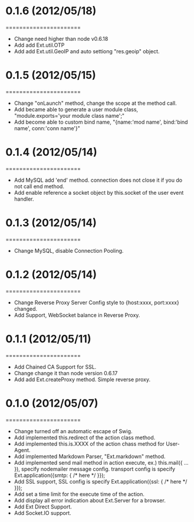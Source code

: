 # 0.1.6 (2012/05/18)
======================
  * Change  need higher than node v0.6.18
  * Add     add Ext.util.OTP
  * Add     add Ext.util.GeoIP and auto settiong "res.geoip" object.


# 0.1.5 (2012/05/15)
======================
  * Change  "onLaunch" method, change the scope at the method call.
  * Add     became able to generate a user module class, "module.exports='your module class name';"
  * Add     become able to custom bind name, "{name:'mod name', bind:'bind name', conn:'conn name'}"


# 0.1.4 (2012/05/14)
======================
  * Add     MySQL add 'end' method. connection does not close it if you do not call end method.
  * Add     enable reference a socket object by this.socket of the user event handler.


# 0.1.3 (2012/05/14)
======================
  * Change  MySQL, disable Connection Pooling.


# 0.1.2 (2012/05/14)
======================
  * Change  Reverse Proxy Server Config style to {host:xxxx, port:xxxx} changed.
  * Add     Support, WebSocket balance in Reverse Proxy.


# 0.1.1 (2012/05/11)
======================
  * Add     Chained CA Support for SSL.
  * Change  change it than node version 0.6.17
  * Add     add Ext.createProxy method. Simple reverse proxy.


# 0.1.0 (2012/05/07)
======================
  * Change  turned off an automatic escape of Swig.
  * Add     implemented this.redirect of the action class method.
  * Add     implemented this.is.XXXX of the action chass method for User-Agent.
  * Add     implemented Markdown Parser, "Ext.markdown" method.
  * Add     implemented send mail method in action execute,
            ex.) this.mail({ ... }), specify nodemailer message config.
            transport config is specify Ext.application({smtp: { /* here */ }});
  * Add     SSL support, SSL config is specify Ext.application({ssl: { /* here */ }});
  * Add     set a time limit for the execute time of the action.
  * Add     display all error indication about Ext.Server for a browser.
  * Add     Ext Direct Support.
  * Add     Socket.IO support.

